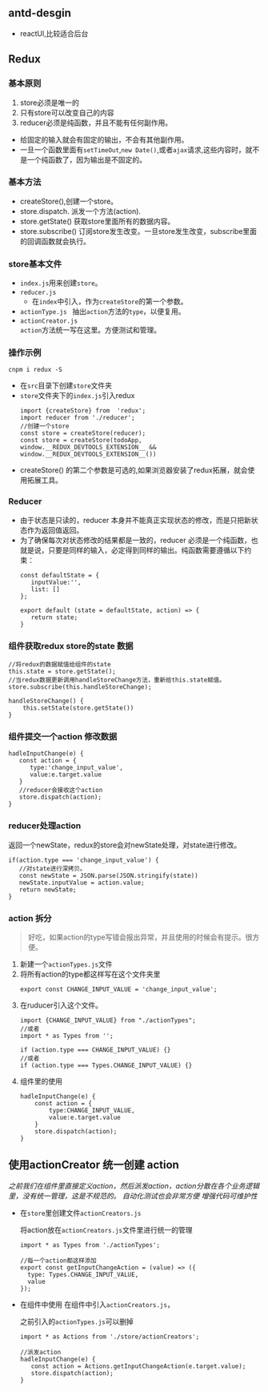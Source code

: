 ## antd-desgin 
- reactUl,比较适合后台
## Redux

### 基本原则
1. store必须是唯一的
2. 只有store可以改变自己的内容
3. reducer必须是纯函数，并且不能有任何副作用。
  - 给固定的输入就会有固定的输出，不会有其他副作用。
  - 一旦一个函数里面有`setTimeOut`,`new Date()`,或者`ajax`请求,这些内容时，就不是一个纯函数了，因为输出是不固定的。

### 基本方法
- createStore(),创建一个store。
- store.dispatch. 派发一个方法(action).
- store.getState() 获取store里面所有的数据内容。
- store.subscribe() 订阅store发生改变。一旦store发生改变，subscribe里面的回调函数就会执行。

### store基本文件
- `index.js`用来创建`store`。
- `reducer.js`
  - 在`index`中引入，作为`createStore`的第一个参数。
- `actionType.js `
    抽出`action`方法的`type`，以便复用。
- `actionCreator.js`   
    `action`方法统一写在这里。方便测试和管理。  
  

### 操作示例
```
cnpm i redux -S
```
- 在`src`目录下创建`store`文件夹
- `store`文件夹下的`index.js`引入redux
    ```
    import {createStore} from  'redux';
    import reducer from './reducer';
    //创建一个store
    const store = createStore(reducer);
    const store = createStore(todoApp,  window.__REDUX_DEVTOOLS_EXTENSION__ && window.__REDUX_DEVTOOLS_EXTENSION__())   
    ```
- createStore() 的第二个参数是可选的,如果浏览器安装了redux拓展，就会使用拓展工具。    
### Reducer
- 由于状态是只读的，reducer 本身并不能真正实现状态的修改，而是只把新状态作为返回值返回。
- 为了确保每次对状态修改的结果都是一致的，reducer 必须是一个纯函数，也就是说，只要是同样的输入，必定得到同样的输出。纯函数需要遵循以下约束：
    ```
    const defaultState = {
       inputValue:'',
       list: []
    };
   
   export default (state = defaultState, action) => {
       return state;
   }
   ```
 ### 组件获取redux store的state 数据
 ```
 //将redux的数据赋值给组件的state
 this.state = store.getState();
 //当redux数据更新调用handleStoreChange方法，重新给this.state赋值。
 store.subscribe(this.handleStoreChange);
 
 handleStoreChange() {
     this.setState(store.getState())
 }
 ```  
 ### 组件提交一个action 修改数据
 ```
 hadleInputChange(e) {
    const action = {
       type:'change_input_value',
       value:e.target.value
    }
    //reducer会接收这个action
    store.dispatch(action);
 }
 ```
 ### reducer处理action
 返回一个newState，redux的store会对newState处理，对state进行修改。
 ```
 if(action.type === 'change_input_value') {
    //对state进行深拷贝。
    const newState = JSON.parse(JSON.stringify(state))
    newState.inputValue = action.value;
    return newState;
 }
 ```
 ### action 拆分
 
 >好吃，如果action的type写错会报出异常，并且使用的时候会有提示。很方便。
 
 1. 新建一个`actionTypes.js`文件
 2. 将所有action的type都这样写在这个文件夹里
     ```
     export const CHANGE_INPUT_VALUE = 'change_input_value';
     ```
 3. 在ruducer引入这个文件。
     ```
     import {CHANGE_INPUT_VALUE} from "./actionTypes";
     //或者
     import * as Types from '';
     
     if (action.type === CHANGE_INPUT_VALUE) {}
     //或者
     if (action.type === Types.CHANGE_INPUT_VALUE) {}
     
     ```
 4. 组件里的使用
    ```
    hadleInputChange(e) {
        const action = {
            type:CHANGE_INPUT_VALUE,
            value:e.target.value
        }
        store.dispatch(action);
    }
    ```
 
 ## 使用actionCreator 统一创建 action   
   *之前我们在组件里直接定义action，然后派发action，action分散在各个业务逻辑里，没有统一管理，这是不规范的。*
   *自动化测试也会非常方便*
   *增强代码可维护性*
   
- 在`store`里创建文件`actionCreators.js`

    将action放在`actionCreators.js`文件里进行统一的管理
   
    ```
    import * as Types from './actionTypes';
     
    //每一个action都这样添加  
    export const getInputChangeAction = (value) => ({
      type: Types.CHANGE_INPUT_VALUE,
      value
    });
    ```
 - 在组件中使用
     在组件中引入`actionCreators.js`，
    
     之前引入的`actionTypes.js`可以删掉
     ```
     import * as Actions from './store/actionCreators';
    
     //派发action
     hadleInputChange(e) {
        const action = Actions.getInputChangeAction(e.target.value);
        store.dispatch(action);
     }
     ```